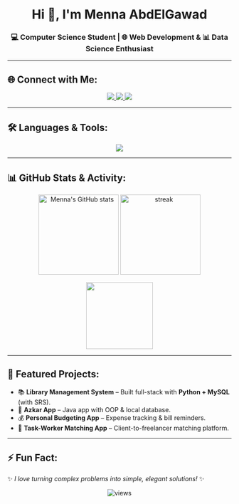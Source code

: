 <h1 align="center">Hi 👋, I'm Menna AbdElGawad</h1>
<h3 align="center">💻 Computer Science Student | 🌐 Web Development & 📊 Data Science Enthusiast</h3>

---

## 🌐 Connect with Me:
<p align="center">
  <a href="https://www.linkedin.com/in/menna-abdelgawad">
    <img src="https://img.shields.io/badge/-LinkedIn-0077B5?style=flat-square&logo=Linkedin&logoColor=white"/>
  </a>
  <a href="https://github.com/Menna-AbdElGawad">
    <img src="https://img.shields.io/badge/-GitHub-181717?style=flat-square&logo=github&logoColor=white"/>
  </a>
  <a href="mailto:mennaabdelgawaad26@gmail.com">
    <img src="https://img.shields.io/badge/-Gmail-D14836?style=flat-square&logo=gmail&logoColor=white"/>
  </a>
</p>

---

## 🛠️ Languages & Tools:
<p align="center">
  <img src="https://skillicons.dev/icons?i=python,java,cpp,js,html,css,mysql,postgres,git,github,vscode&perline=6" />
</p>

---

## 📊 GitHub Stats & Activity:
<p align="center">
  <img src="https://github-readme-stats.vercel.app/api?username=Menna-AbdElGawad&show_icons=true&theme=radical" alt="Menna's GitHub stats" height="180"/>
  <img src="https://github-readme-streak-stats.herokuapp.com/?user=Menna-AbdElGawad&theme=radical" alt="streak" height="180"/>
</p>

<p align="center">
  <img src="https://github-readme-stats.vercel.app/api/top-langs/?username=Menna-AbdElGawad&layout=compact&theme=radical" height="150"/>
</p>

---

## 🚀 Featured Projects:
- 📚 **Library Management System** – Built full-stack with **Python + MySQL** (with SRS).  
- 📱 **Azkar App** – Java app with OOP & local database.  
- 💰 **Personal Budgeting App** – Expense tracking & bill reminders.  
- 🤝 **Task-Worker Matching App** – Client-to-freelancer matching platform.  

---

## ⚡ Fun Fact:
✨ *I love turning complex problems into simple, elegant solutions!* ✨  

<p align="center">
  <img src="https://komarev.com/ghpvc/?username=Menna-AbdElGawad&label=Profile%20Views&color=blueviolet&style=flat" alt="views"/>
</p>
